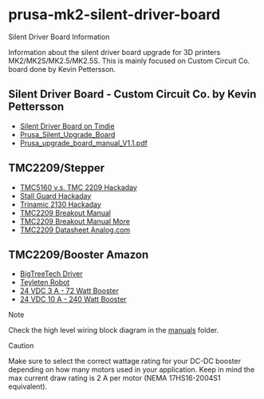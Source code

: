 # prusa-mk2-silent-driver-board
Silent Driver Board Information

Information about the silent driver board upgrade for 3D printers MK2/MK2S/MK2.5/MK2.5S. This is mainly focused on Custom Circuit Co. board done by Kevin Pettersson.

## Silent Driver Board - Custom Circuit Co. by Kevin Pettersson
* [Silent Driver Board on Tindie](https://www.tindie.com/products/ccc/prusa-mk225s-silent-driver-upgrade-board/)
* [Prusa_Silent_Upgrade_Board](https://github.com/Kevin-Pettersson/Prusa_Silent_Upgrade_Board)
* [Prusa_upgrade_board_manual_V1.1.pdf](https://github.com/Kevin-Pettersson/Prusa_Silent_Upgrade_Board/blob/main/Manuals/Prusa_upgrade_board_manual_V1.1.pdf)

## TMC2209/Stepper
* [TMC5160 v.s. TMC 2209 Hackaday](https://hackaday.io/page/21264-tmc5160-vs-tmc2209-what-are-differences)
* [Stall Guard Hackaday](https://hackaday.com/2022/06/13/protect-your-drivers-when-the-motor-stalls/)
* [Trinamic 2130 Hackaday](https://hackaday.com/2016/09/30/3d-printering-trinamic-tmc2130-stepper-motor-drivers-shifting-the-gears/)
* [TMC2209 Breakout Manual](https://github.com/bigtreetech/BIGTREETECH-TMC2209-V1.2/tree/master)
* [TMC2209 Breakout Manual More](https://biqu.equipment/products/bigtreetech-tmc2209-stepper-motor-driver-for-3d-printer-board-vs-tmc2208)
* [TMC2209 Datasheet Analog.com](https://www.analog.com/en/products/tmc2209.html)

## TMC2209/Booster Amazon
* [BigTreeTech Driver](https://amzn.com/dp/B07YW7BM68)
* [Teyleten Robot](https://amzn.com/dp/B09BK57KNY)
* [24 VDC 3 A - 72 Watt Booster](https://www.amazon.com/dp/B07XBWHR56)
* [24 VDC 10 A - 240 Watt Booster](https://www.amazon.com/dp/B081K7BX4)

> [!Note]
> Check the high level wiring block diagram in the [manuals](manuals/) folder.

> [!Caution]
> Make sure to select the correct wattage rating for your DC-DC booster depending on how many motors used in your application.
> Keep in mind the max current draw rating is 2 A per motor (NEMA 17HS16-2004S1 equivalent).
